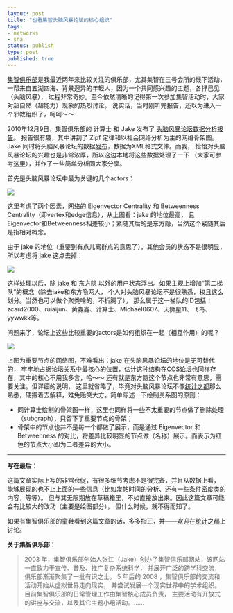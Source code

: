 ```yaml
--- 
layout: post
title: "也看集智头脑风暴论坛的核心组织"
tags: 
- networks
- sna
status: publish
type: post
published: true
---
```

[集智俱乐部](http://www.swarmagents.cn/)是我最近两年来比较关注的俱乐部，尤其集智在三号会所的线下活动，
一帮来自五湖四海、背景迥异的年轻人，因为一个共同感兴趣的主题，各抒己见（头脑风暴），
过程非常奇妙。至今依然清晰的记得第一次参加集智活动时，大家对超自然（超能力）现象的热烈讨论。
说实话，当时刚听完报告，还以为进入一个邪教组织了，呵呵～～

2010年12月9日，集智俱乐部的 计算士 和 Jake 发布了
[头脑风暴论坛数据分析报告](http://www.swarmagents.cn/bs/viewforum.asp?id=14358)。
报告很有趣，其中讲到了 Zipf 定律和以社会网络分析为主的网络骨架图。
Jake 同时将头脑风暴论坛的数据[发布](http://www.swarmagents.cn/thesis/detail.asp?id=350)，数据为XML格式文件。而我，
恰恰对头脑风暴论坛的兴趣也是非常浓厚，所以这边本地将这些数据处理了一下
（大家可参考[这里](http://bjt.cos.name/wp-content/uploads/2010/12/sw_data.rar)），并作了一些简单分析同大家分享。

首先是头脑风暴论坛中最为关键的几个actors：

![](http://i.imgur.com/NUWdF.png)

这里考虑了两个因素，网络的 Eigenvector Centrality 和 Betweenness Centrality（即vertex和edge信息），从上图看：jake 的地位最高，
且Eigenvector和Betweenness相差较小；紧随其后的是东方隐，当然这个紧随其后是指相对概念。

由于 jake 的地位（重要到有点儿离群点的意思了），其他会员的状态不是很明显，所以考虑将 jake 这点去掉：

![](http://i.imgur.com/uDUTC.png)

这样处理以后，除 jake 和 东方隐 以外的用户状态浮出。如果主观上增加“第二梯队”的概念（除去jake和东方隐两人，
个人对头脑风暴论坛不是很熟悉，权且这么划分。当然也可以做个聚类啥的，不折腾了），
那么属于这一梯队的ID包括：zcard2000、ruiaijun、黄淼鑫、计算士、Michael0607、天狮星11、飞鸟、yywwkk等。

问题来了，论坛上这些比较重要的actors是如何组织在一起（相互作用）的呢？

![](http://i.imgur.com/kP5KH.png)

上图为重要节点的网络图，不难看出：jake 在头脑风暴论坛的地位是无可替代的，
牢牢地占据论坛关系中最核心的位置，估计这种结构在[COS论坛](http://cos.name/bbs)也同样存在，其中的核心不用我多言，哈～～
还有就是东方隐这个节点也非常有意思，需要关注。但详细的说明，
这里就省略了，毕竟对头脑风暴论坛不像[统计之都](http://cos.name)那么熟悉，硬搬着去解释，难免贻笑大方。简单陈述一下绘制关系图的原则：

* 同计算士绘制的骨架图一样，这里也同样将一些不太重要的节点做了删除处理（subgraph），只留下了重要节点的骨架；
* 骨架中的节点也并不是每一个都做了展示，而是通过 Eigenvector 和 Betweenness 的对比，将差异比较明显的节点做（名称）展示。而表示为红色的节点大小即为二者差异的大小。

********

__写在最后__：

这篇文章实际上写的非常仓促，有很多细节考虑不是很完备，并且从数据上看，
能够展现的也不止上面的一些信息（比如发帖时间的分析、还有一些条件密度类的内容，等等）。
但与其无限期放在草稿箱里，不如直接放出来。因此这篇文章可能会有比较大的改动（主要是绘图部分），
但什么时候，就不得而知了。

如果有集智俱乐部的童鞋看到这篇文章的话，多多指正，并——欢迎在[统计之都](http://cos.name)上讨论。

__关于集智俱乐部__：

>2003 年，集智俱乐部创始人张江（Jake）创办了集智俱乐部网站，该网站一直致力于宣传、普及、推广复杂系统科学，
>并展开广泛的跨学科交流，俱乐部渐渐聚集了一批有识之士。 5 年后的 2008 ，集智俱乐部的交流和活动开始从虚拟世界走向现实，
>并尝试发展一个现实世界中的学术组织。目前集智俱乐部的日常管理工作由集智核心成员负责， 
>主要活动有开放式的讲座与交流，以及其它主题小组活动。……
